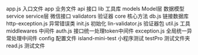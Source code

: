 app.js 入口文件
app 业务文件
   api 接口
   lib  工具库
   models Model层 数据模型
   service  service层 微信接口
   validators 验证器
core  核心方法
    db.js 链接数据库
    http-exception.js 异常错误类
    init.js 初始化
    lin-validator.js 验证器包
    util.js 工具
middlewares 中间件
    auth.js 接口统一处理token中间件
    exception.js 全局统一异常处理中间件
config 配置文件
island-mini-test 小程序测试
testPro 测试文件夹
read.js  测试文件
